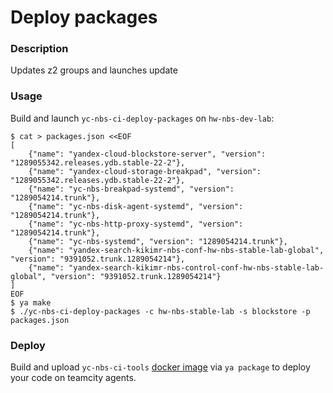 # Deploy packages

### Description
Updates z2 groups and launches update

### Usage
Build and launch `yc-nbs-ci-deploy-packages` on `hw-nbs-dev-lab`:
```(bash)
$ cat > packages.json <<EOF
[
    {"name": "yandex-cloud-blockstore-server", "version": "1289055342.releases.ydb.stable-22-2"},
    {"name": "yandex-cloud-storage-breakpad", "version": "1289055342.releases.ydb.stable-22-2"},
    {"name": "yc-nbs-breakpad-systemd", "version": "1289054214.trunk"},
    {"name": "yc-nbs-disk-agent-systemd", "version": "1289054214.trunk"},
    {"name": "yc-nbs-http-proxy-systemd", "version": "1289054214.trunk"},
    {"name": "yc-nbs-systemd", "version": "1289054214.trunk"},
    {"name": "yandex-search-kikimr-nbs-conf-hw-nbs-stable-lab-global", "version": "9391052.trunk.1289054214"},
    {"name": "yandex-search-kikimr-nbs-control-conf-hw-nbs-stable-lab-global", "version": "9391052.trunk.1289054214"}
]
EOF
$ ya make
$ ./yc-nbs-ci-deploy-packages -c hw-nbs-stable-lab -s blockstore -p packages.json
```

### Deploy
Build and upload `yc-nbs-ci-tools`
[docker image](https://a.yandex-team.ru/arc/trunk/arcadia/cloud/blockstore/packages/yc-nbs-ci-tools)
via `ya package` to deploy your code on teamcity agents.
